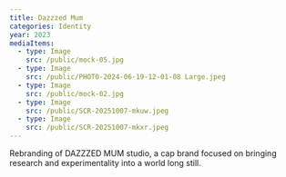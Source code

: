 ```yaml
---
title: Dazzzed Mum
categories: Identity
year: 2023
mediaItems:
  - type: Image
    src: /public/mock-05.jpg
  - type: Image
    src: /public/PHOTO-2024-06-19-12-01-08 Large.jpeg
  - type: Image
    src: /public/mock-02.jpg
  - type: Image
    src: /public/SCR-20251007-mkuw.jpeg
  - type: Image
    src: /public/SCR-20251007-mkxr.jpeg
---
```

Rebranding of DAZZZED MUM studio, a cap brand focused on bringing research and experimentality into a world long still.